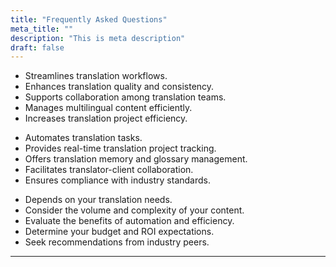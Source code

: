 ```yaml
---
title: "Frequently Asked Questions"
meta_title: ""
description: "This is meta description"
draft: false
---
```


<Accordion title="Why should you need Translation Management Software?">

- Streamlines translation workflows.
- Enhances translation quality and consistency.
- Supports collaboration among translation teams.
- Manages multilingual content efficiently.
- Increases translation project efficiency.

</Accordion>

<Accordion title="How can I optimize translation processes with Translation Management Software?">

- Automates translation tasks.
- Provides real-time translation project tracking.
- Offers translation memory and glossary management.
- Facilitates translator-client collaboration.
- Ensures compliance with industry standards.

</Accordion>

<Accordion title="Should you invest in Translation Management Software?">

- Depends on your translation needs.
- Consider the volume and complexity of your content.
- Evaluate the benefits of automation and efficiency.
- Determine your budget and ROI expectations.
- Seek recommendations from industry peers.

</Accordion>

---
